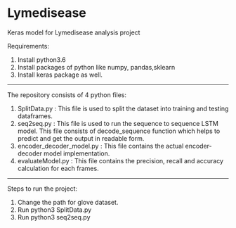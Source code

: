 # Lymedisease
Keras model for Lymedisease analysis project

Requirements:
1. Install python3.6
2. Install packages of python like numpy, pandas,sklearn
3. Install keras package as well.

**********************************************************************************************************************
The repository consists of 4 python files:
1. SplitData.py : This file is used to split the dataset into training and testing dataframes.
2. seq2seq.py : This file is used to run the sequence to sequence LSTM model. This file consists of decode_sequence
                function which helps to predict and get the output in readable form.
3. encoder_decoder_model.py : This file contains the actual encoder-decoder model implementation.
4. evaluateModel.py : This file contains the precision, recall and accuracy calculation for each frames.

**********************************************************************************************************************
Steps to run the project:
1. Change the path for glove dataset.
2. Run python3 SplitData.py
3. Run python3 seq2seq.py

